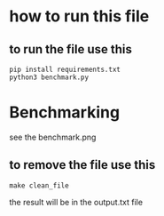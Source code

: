 # how to run this file

## to run the file use this

    pip install requirements.txt
    python3 benchmark.py

# Benchmarking 

see the benchmark.png

## to remove the file use this

    make clean_file
    

the result will be in the output.txt file